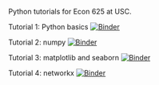 Python tutorials for Econ 625 at USC.

Tutorial 1: Python basics [![Binder](https://mybinder.org/badge_logo.svg)](https://mybinder.org/v2/gh/mpleung/Python_tutorials/master?filepath=1-basics.ipynb)

Tutorial 2: numpy [![Binder](https://mybinder.org/badge_logo.svg)](https://mybinder.org/v2/gh/mpleung/Python_tutorials/master?filepath=2-numpy.ipynb)

Tutorial 3: matplotlib and seaborn [![Binder](https://mybinder.org/badge_logo.svg)](https://mybinder.org/v2/gh/mpleung/Python_tutorials/master?filepath=3-matplotlib.ipynb)

Tutorial 4: networkx [![Binder](https://mybinder.org/badge_logo.svg)](https://mybinder.org/v2/gh/mpleung/Python_tutorials/master?filepath=4-networkx.ipynb)
